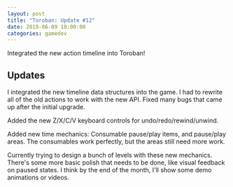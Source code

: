 ```yaml
---
layout: post
title: "Toroban: Update #12"
date: 2019-06-09 18:00:00
categories: gamedev
---
```


Integrated the new action timeline into Toroban!

## Updates

I integrated the new timeline data structures into the game. I had to rewrite all of the old actions to work with the new API. Fixed many bugs that came up after the initial upgrade.

Added the new Z/X/C/V keyboard controls for undo/redo/rewind/unwind.

Added new time mechanics: Consumable pause/play items, and pause/play areas. The consumables work perfectly, but the areas still need more work.

Currently trying to design a bunch of levels with these new mechanics. There's some more basic polish that needs to be done, like visual feedback on paused states. I think by the end of the month, I'll show some demo animations or videos.
